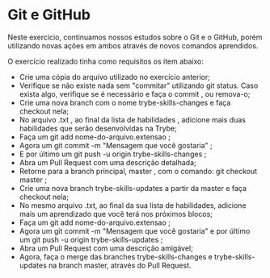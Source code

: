 # Git e GitHub

Neste exercício, continuamos nossos estudos sobre o Git e o GitHub, porém utilizando novas ações em ambos através de novos comandos aprendidos.

O exercício realizado tinha como requisitos os item abaixo:
 - Crie uma cópia do arquivo utilizado no exercício anterior;
 - Verifique se não existe nada sem "commitar" utilizando git status. Caso exista algo, verifique se é necessário e faça o commit , ou remova-o;
 - Crie uma nova branch com o nome trybe-skills-changes e faça checkout nela;
 - No arquivo .txt , ao final da lista de habilidades , adicione mais duas habilidades que serão desenvolvidas na Trybe;
 - Faça um git add nome-do-arquivo.extensao ;
 - Agora um git commit -m "Mensagem que você gostaria" ;
 - E por último um git push -u origin trybe-skills-changes ;
 - Abra um Pull Request com uma descrição detalhada;
 - Retorne para a branch principal, master , com o comando: git checkout master ;
 - Crie uma nova branch trybe-skills-updates a partir da master e faça checkout nela;
 - No mesmo arquivo .txt, ao final da sua lista de habilidades, adicione mais um aprendizado que você terá nos próximos blocos;
 - Faça um git add nome-do-arquivo.extensao ;
 - Agora um git commit -m "Mensagem que você gostaria" e por último um git push -u origin trybe-skills-updates ;
 - Abra um Pull Request com uma descrição amigável;
 - Agora, faça o merge das branches trybe-skills-changes e trybe-skills-updates na branch master, através do Pull Request.
